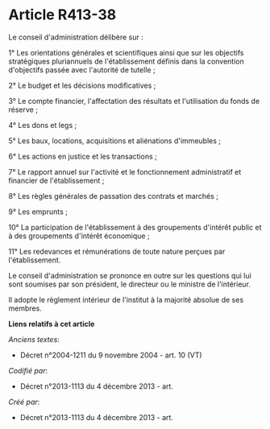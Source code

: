 # Article R413-38

Le conseil d'administration délibère sur :

1° Les orientations générales et scientifiques ainsi que sur les objectifs stratégiques pluriannuels de l'établissement
définis dans la convention d'objectifs passée avec l'autorité de tutelle ;

2° Le budget et les décisions modificatives ;

3° Le compte financier, l'affectation des résultats et l'utilisation du fonds de réserve ;

4° Les dons et legs ;

5° Les baux, locations, acquisitions et aliénations d'immeubles ;

6° Les actions en justice et les transactions ;

7° Le rapport annuel sur l'activité et le fonctionnement administratif et financier de l'établissement ;

8° Les règles générales de passation des contrats et marchés ;

9° Les emprunts ;

10° La participation de l'établissement à des groupements d'intérêt public et à des groupements d'intérêt économique ;

11° Les redevances et rémunérations de toute nature perçues par l'établissement.

Le conseil d'administration se prononce en outre sur les questions qui lui sont soumises par son président, le directeur ou
le ministre de l'intérieur.

Il adopte le règlement intérieur de l'institut à la majorité absolue de ses membres.

**Liens relatifs à cet article**

_Anciens textes_:

  - Décret n°2004-1211 du 9 novembre 2004 - art. 10 (VT)

_Codifié par_:

  - Décret n°2013-1113 du 4 décembre 2013 - art.

_Créé par_:

  - Décret n°2013-1113 du 4 décembre 2013 - art.
